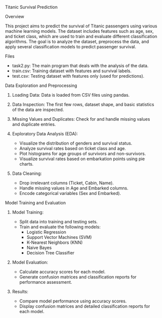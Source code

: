 Titanic Survival Prediction

Overview

This project aims to predict the survival of Titanic passengers using various machine learning models. The dataset includes features such as age, sex, and ticket class, which are used to train and evaluate different classification algorithms. The goal is to analyze the dataset, preprocess the data, and apply several classification models to predict passenger survival.

Files

- task2.py: The main program that deals with the analysis of the data.
- train.csv: Training dataset with features and survival labels.
- test.csv: Testing dataset with features only (used for predictions).

Data Exploration and Preprocessing

1. Loading Data: Data is loaded from CSV files using pandas.

2. Data Inspection: The first few rows, dataset shape, and basic statistics of the data are inspected.

3. Missing Values and Duplicates: Check for and handle missing values and duplicate entries.

4. Exploratory Data Analysis (EDA):
   - Visualize the distribution of genders and survival status.
   - Analyze survival rates based on ticket class and age.
   - Plot histograms for age groups of survivors and non-survivors.
   - Visualize survival rates based on embarkation points using pie charts.

5. Data Cleaning:
   - Drop irrelevant columns (Ticket, Cabin, Name).
   - Handle missing values in Age and Embarked columns.
   - Encode categorical variables (Sex and Embarked).

Model Training and Evaluation

1. Model Training:
   - Split data into training and testing sets.
   - Train and evaluate the following models:
     - Logistic Regression
     - Support Vector Machines (SVM)
     - K-Nearest Neighbors (KNN)
     - Naive Bayes
     - Decision Tree Classifier

2. Model Evaluation:
   - Calculate accuracy scores for each model.
   - Generate confusion matrices and classification reports for performance assessment.

3. Results:
   - Compare model performance using accuracy scores.
   - Display confusion matrices and detailed classification reports for each model.
